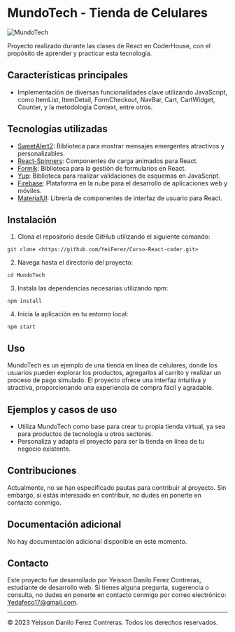 # MundoTech - Tienda de Celulares

![MundoTech](https://res.cloudinary.com/dnqyxmpxg/image/upload/v1684472999/logoUT_ipo0cm.jpg)

Proyecto realizado durante las clases de React en CoderHouse, con el propósito de aprender y practicar esta tecnología.

## Características principales

- Implementación de diversas funcionalidades clave utilizando JavaScript, como ItemList, ItemDetail, FormCheckout, NavBar, Cart, CartWidget, Counter, y la metodología Context, entre otros.

## Tecnologías utilizadas

- [SweetAlert2](https://sweetalert2.github.io/#download): Biblioteca para mostrar mensajes emergentes atractivos y personalizables.
- [React-Spinners](https://www.npmjs.com/package/react-spinners): Componentes de carga animados para React.
- [Formik](https://formik.org/): Biblioteca para la gestión de formularios en React.
- [Yup](https://www.npmjs.com/package/yup): Biblioteca para realizar validaciones de esquemas en JavaScript.
- [Firebase](https://firebase.google.com/?hl=es): Plataforma en la nube para el desarrollo de aplicaciones web y móviles.
- [MaterialUI](https://mui.com/): Librería de componentes de interfaz de usuario para React.

## Instalación

1. Clona el repositorio desde GitHub utilizando el siguiente comando:

``` git clone <https://github.com/YeiFerez/Curso-React-coder.git> ```


2. Navega hasta el directorio del proyecto:

```cd MundoTech```


3. Instala las dependencias necesarias utilizando npm:

```npm install```


4. Inicia la aplicación en tu entorno local:

```npm start```


## Uso

MundoTech es un ejemplo de una tienda en línea de celulares, donde los usuarios pueden explorar los productos, agregarlos al carrito y realizar un proceso de pago simulado. El proyecto ofrece una interfaz intuitiva y atractiva, proporcionando una experiencia de compra fácil y agradable.

## Ejemplos y casos de uso

- Utiliza MundoTech como base para crear tu propia tienda virtual, ya sea para productos de tecnología u otros sectores.
- Personaliza y adapta el proyecto para ser la tienda en línea de tu negocio existente.

## Contribuciones

Actualmente, no se han especificado pautas para contribuir al proyecto. Sin embargo, si estás interesado en contribuir, no dudes en ponerte en contacto conmigo.

## Documentación adicional

No hay documentación adicional disponible en este momento.

## Contacto

Este proyecto fue desarrollado por Yeisson Danilo Ferez Contreras, estudiante de desarrollo web. Si tienes alguna pregunta, sugerencia o consulta, no dudes en ponerte en contacto conmigo por correo electrónico: [Yedafeco17@gmail.com](mailto:Yedafeco17@gmail.com).

---
© 2023 Yeisson Danilo Ferez Contreras. Todos los derechos reservados.
